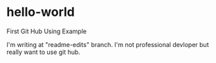 # hello-world
First Git Hub Using Example

I'm writing at "readme-edits" branch.
I'm not professional devloper but really want to use git hub.
